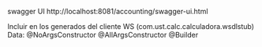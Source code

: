 swagger UI
http://localhost:8081/accounting/swagger-ui.html

Incluir en los generados del cliente WS (com.ust.calc.calculadora.wsdlstub)
Data: @NoArgsConstructor
      @AllArgsConstructor
      @Builder